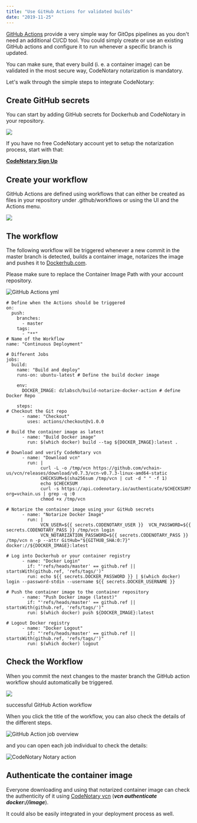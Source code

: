 ```yaml
---
title: "Use GitHub Actions for validated builds"
date: "2019-11-25"
---
```


[GitHub Actions](https://github.com/features/actions) provide a very simple way for GitOps pipelines as you don't need an additional CI/CD tool. You could simply create or use an existing GitHub actions and configure it to run whenever a specific branch is updated.

You can make sure, that every build (i. e. a container image) can be validated in the most secure way, CodeNotary notarization is mandatory.

Let's walk through the simple steps to integrate CodeNotary:

## Create GitHub secrets

You can start by adding GitHub secrets for Dockerhub and CodeNotary in your repository.

![](/images/blog/secrets-1024x696.png)

If you have no free CodeNotary account yet to setup the notarization process, start with that:

[**CodeNotary Sign Up**](https://dashboard.codenotary.io/auth/signup)

## Create your workflow

GitHub Actions are defined using workflows that can either be created as files in your repository under .github/workflows or using the UI and the Actions menu.

![](/images/blog/newwf.png)

## The workflow

The following workflow will be triggered whenever a new commit in the master branch is detected, builds a container image, notarizes the image and pushes it to [Dockerhub.com](https://hub.docker.com/).

Please make sure to replace the Container Image Path with your account repository.

![GitHub Actions yml](/images/blog/action.yml_-1024x539.png)

```
# Define when the Actions should be triggered
on:
  push:
    branches:
      - master
    tags:
      - "**"
# Name of the Workflow
name: "Continuous Deployment"

# Different Jobs
jobs:
  build:
    name: "Build and deploy"
    runs-on: ubuntu-latest # Define the build docker image

    env:
      DOCKER_IMAGE: dzlabsch/build-notarize-docker-action # define Docker Repo

    steps:
# Checkout the Git repo
      - name: "Checkout"
        uses: actions/checkout@v1.0.0  

# Build the container image as latest
      - name: "Build Docker image"
        run: $(which docker) build --tag ${DOCKER_IMAGE}:latest .

# Download and verify CodeNotary vcn
      - name: "Download vcn"
        run: |
             curl -L -o /tmp/vcn https://github.com/vchain-us/vcn/releases/download/v0.7.3/vcn-v0.7.3-linux-amd64-static
             CHECKSUM=$(sha256sum /tmp/vcn | cut -d " " -f 1)
             echo $CHECKSUM
             curl -s https://api.codenotary.io/authenticate/$CHECKSUM?org=vchain.us | grep -q :0
             chmod +x /tmp/vcn
     
# Notarize the container image using your GitHub secrets
      - name: "Notarize Docker Image"
        run: |
             VCN_USER=${{ secrets.CODENOTARY_USER }}  VCN_PASSWORD=${{ secrets.CODENOTARY_PASS }} /tmp/vcn login
             VCN_NOTARIZATION_PASSWORD=${{ secrets.CODENOTARY_PASS }} /tmp/vcn n -p --attr GitHub="${GITHUB_SHA:0:7}" docker://${DOCKER_IMAGE}:latest 

# Log into Dockerhub or your container registry
      - name: "Docker Login"
        if: "'refs/heads/master' == github.ref || startsWith(github.ref, 'refs/tags/')"
        run: echo ${{ secrets.DOCKER_PASSWORD }} | $(which docker) login --password-stdin --username ${{ secrets.DOCKER_USERNAME }}

# Push the container image to the container repository
      - name: "Push Docker image (latest)"
        if: "'refs/heads/master' == github.ref || startsWith(github.ref, 'refs/tags/')"
        run: $(which docker) push ${DOCKER_IMAGE}:latest

# Logout Docker registry
      - name: "Docker Logout"
        if: "'refs/heads/master' == github.ref || startsWith(github.ref, 'refs/tags/')"
        run: $(which docker) logout
```

## Check the Workflow

When you commit the next changes to the master branch the GitHub action workflow should automatically be triggered.

![](/images/blog/checkwf-1024x315.png)

successful GitHub Action workflow

When you click the title of the workflow, you can also check the details of the different steps.

![GitHub Action job overview](/images/blog/fullstat.png)

and you can open each job individual to check the details:

![CodeNotary Notary action](/images/blog/detailsstt.png)

## Authenticate the container image

Everyone downloading and using that notarized container image can check the authenticity of it using [CodeNotary vcn](https://github.com/vchain-us/vcn) (_**vcn authenticate docker://image**_).

It could also be easily integrated in your deployment process as well.
